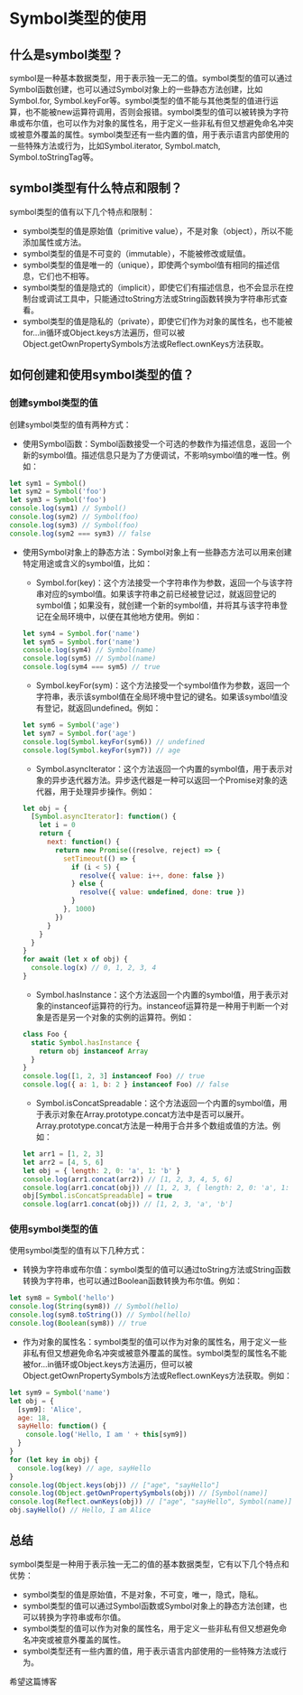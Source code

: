 # Symbol类型的使用

## 什么是symbol类型？

symbol是一种基本数据类型，用于表示独一无二的值。symbol类型的值可以通过Symbol函数创建，也可以通过Symbol对象上的一些静态方法创建，比如Symbol.for, Symbol.keyFor等。symbol类型的值不能与其他类型的值进行运算，也不能被new运算符调用，否则会报错。symbol类型的值可以被转换为字符串或布尔值，也可以作为对象的属性名，用于定义一些非私有但又想避免命名冲突或被意外覆盖的属性。symbol类型还有一些内置的值，用于表示语言内部使用的一些特殊方法或行为，比如Symbol.iterator, Symbol.match, Symbol.toStringTag等。

## symbol类型有什么特点和限制？

symbol类型的值有以下几个特点和限制：

- symbol类型的值是原始值（primitive value），不是对象（object），所以不能添加属性或方法。
- symbol类型的值是不可变的（immutable），不能被修改或赋值。
- symbol类型的值是唯一的（unique），即使两个symbol值有相同的描述信息，它们也不相等。
- symbol类型的值是隐式的（implicit），即使它们有描述信息，也不会显示在控制台或调试工具中，只能通过toString方法或String函数转换为字符串形式查看。
- symbol类型的值是隐私的（private），即使它们作为对象的属性名，也不能被for…in循环或Object.keys方法遍历，但可以被Object.getOwnPropertySymbols方法或Reflect.ownKeys方法获取。

## 如何创建和使用symbol类型的值？

### 创建symbol类型的值

创建symbol类型的值有两种方式：

- 使用Symbol函数：Symbol函数接受一个可选的参数作为描述信息，返回一个新的symbol值。描述信息只是为了方便调试，不影响symbol值的唯一性。例如：

```javascript
let sym1 = Symbol()
let sym2 = Symbol('foo')
let sym3 = Symbol('foo')
console.log(sym1) // Symbol()
console.log(sym2) // Symbol(foo)
console.log(sym3) // Symbol(foo)
console.log(sym2 === sym3) // false
```

- 使用Symbol对象上的静态方法：Symbol对象上有一些静态方法可以用来创建特定用途或含义的symbol值，比如：

  - Symbol.for(key)：这个方法接受一个字符串作为参数，返回一个与该字符串对应的symbol值。如果该字符串之前已经被登记过，就返回登记的symbol值；如果没有，就创建一个新的symbol值，并将其与该字符串登记在全局环境中，以便在其他地方使用。例如：

  ```javascript
  let sym4 = Symbol.for('name')
  let sym5 = Symbol.for('name')
  console.log(sym4) // Symbol(name)
  console.log(sym5) // Symbol(name)
  console.log(sym4 === sym5) // true
  ```

  - Symbol.keyFor(sym)：这个方法接受一个symbol值作为参数，返回一个字符串，表示该symbol值在全局环境中登记的键名。如果该symbol值没有登记，就返回undefined。例如：

  ```javascript
  let sym6 = Symbol('age')
  let sym7 = Symbol.for('age')
  console.log(Symbol.keyFor(sym6)) // undefined
  console.log(Symbol.keyFor(sym7)) // age
  ```

  - Symbol.asyncIterator：这个方法返回一个内置的symbol值，用于表示对象的异步迭代器方法。异步迭代器是一种可以返回一个Promise对象的迭代器，用于处理异步操作。例如：

  ```javascript
  let obj = {
    [Symbol.asyncIterator]: function() {
      let i = 0
      return {
        next: function() {
          return new Promise((resolve, reject) => {
            setTimeout(() => {
              if (i < 5) {
                resolve({ value: i++, done: false })
              } else {
                resolve({ value: undefined, done: true })
              }
            }, 1000)
          })
        }
      }
    }
  }
  for await (let x of obj) {
    console.log(x) // 0, 1, 2, 3, 4
  }
  ```

  - Symbol.hasInstance：这个方法返回一个内置的symbol值，用于表示对象的instanceof运算符的行为。instanceof运算符是一种用于判断一个对象是否是另一个对象的实例的运算符。例如：

  ```javascript
  class Foo {
    static Symbol.hasInstance {
      return obj instanceof Array
    }
  }
  console.log([1, 2, 3] instanceof Foo) // true
  console.log({ a: 1, b: 2 } instanceof Foo) // false
  ```

  - Symbol.isConcatSpreadable：这个方法返回一个内置的symbol值，用于表示对象在Array.prototype.concat方法中是否可以展开。Array.prototype.concat方法是一种用于合并多个数组或值的方法。例如：

  ```javascript
  let arr1 = [1, 2, 3]
  let arr2 = [4, 5, 6]
  let obj = { length: 2, 0: 'a', 1: 'b' }
  console.log(arr1.concat(arr2)) // [1, 2, 3, 4, 5, 6]
  console.log(arr1.concat(obj)) // [1, 2, 3, { length: 2, 0: 'a', 1: 'b' }]
  obj[Symbol.isConcatSpreadable] = true
  console.log(arr1.concat(obj)) // [1, 2, 3, 'a', 'b']
  ```

### 使用symbol类型的值

使用symbol类型的值有以下几种方式：

- 转换为字符串或布尔值：symbol类型的值可以通过toString方法或String函数转换为字符串，也可以通过Boolean函数转换为布尔值。例如：

```javascript
let sym8 = Symbol('hello')
console.log(String(sym8)) // Symbol(hello)
console.log(sym8.toString()) // Symbol(hello)
console.log(Boolean(sym8)) // true
```

- 作为对象的属性名：symbol类型的值可以作为对象的属性名，用于定义一些非私有但又想避免命名冲突或被意外覆盖的属性。symbol类型的属性名不能被for…in循环或Object.keys方法遍历，但可以被Object.getOwnPropertySymbols方法或Reflect.ownKeys方法获取。例如：

```javascript
let sym9 = Symbol('name')
let obj = {
  [sym9]: 'Alice',
  age: 18,
  sayHello: function() {
    console.log('Hello, I am ' + this[sym9])
  }
}
for (let key in obj) {
  console.log(key) // age, sayHello
}
console.log(Object.keys(obj)) // ["age", "sayHello"]
console.log(Object.getOwnPropertySymbols(obj)) // [Symbol(name)]
console.log(Reflect.ownKeys(obj)) // ["age", "sayHello", Symbol(name)]
obj.sayHello() // Hello, I am Alice
```

## 总结

symbol类型是一种用于表示独一无二的值的基本数据类型，它有以下几个特点和优势：

- symbol类型的值是原始值，不是对象，不可变，唯一，隐式，隐私。
- symbol类型的值可以通过Symbol函数或Symbol对象上的静态方法创建，也可以转换为字符串或布尔值。
- symbol类型的值可以作为对象的属性名，用于定义一些非私有但又想避免命名冲突或被意外覆盖的属性。
- symbol类型还有一些内置的值，用于表示语言内部使用的一些特殊方法或行为。

希望这篇博客
